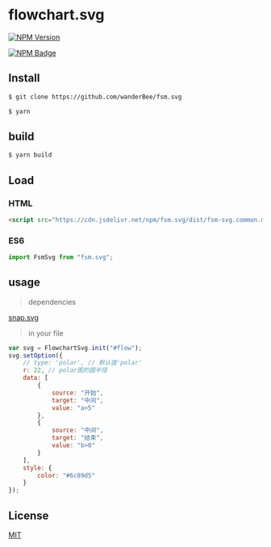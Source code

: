 # flowchart.svg

[![NPM Version](https://img.shields.io/npm/v/fsm.svg.svg)](https://www.npmjs.com/package/fsm.svg)

[![NPM Badge](https://nodei.co/npm/fsm.svg.png?downloads=true)](https://www.npmjs.com/package/fsm.svg)

## Install

```bash
$ git clone https://github.com/wanderBee/fsm.svg
```

```bash
$ yarn
```

## build

```bash
$ yarn build
```

## Load

### HTML

```html
<script src="https://cdn.jsdelivr.net/npm/fsm.svg/dist/fsm-svg.common.min.js"></script>
```

### ES6

```js
import FsmSvg from "fsm.svg";
```

## usage

> dependencies

[snap.svg](http://snapsvg.io)

> in your file

```javascript
var svg = FlowchartSvg.init("#flow");
svg.setOption({
	// type: 'polar', // 默认值'polar'
	r: 22, // polar图的圆半径
	data: [
		{
			source: "开始",
			target: "中间",
			value: "a>5"
		},
		{
			source: "中间",
			target: "结束",
			value: "b>0"
		}
	],
	style: {
		color: "#6c89d5"
	}
});
```

## License

[MIT](LICENSE)
